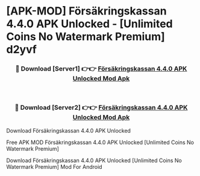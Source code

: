 # [APK-MOD] Försäkringskassan 4.4.0 APK Unlocked - [Unlimited Coins No Watermark Premium] d2yvf



<div align="center">
<h3>🔴 Download [Server1] 👉👉 <a href="https://momento.my/?title=Försäkringskassan_4.4.0_APK_Unlocked">Försäkringskassan 4.4.0 APK Unlocked Mod Apk</a></h3><br>

<h3>🔴 Download [Server2] 👉👉 <a href="https://momento.my/?title=Försäkringskassan_4.4.0_APK_Unlocked">Försäkringskassan 4.4.0 APK Unlocked Mod Apk</a></h3>
</div>



Download Försäkringskassan 4.4.0 APK Unlocked 

Free APK MOD Försäkringskassan 4.4.0 APK Unlocked [Unlimited Coins No Watermark Premium]

Download Försäkringskassan 4.4.0 APK Unlocked [Unlimited Coins No Watermark Premium] Mod For Android
